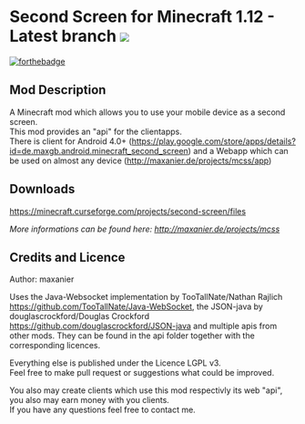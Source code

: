 Second Screen for Minecraft 1.12 - Latest branch  [![](http://cf.way2muchnoise.eu/versions/For%20MC_second-screen_all.svg)](https://minecraft.curseforge.com/projects/second-screen/files)
============================================
[![forthebadge](https://forthebadge.com/images/badges/for-sharks.svg)](https://maxanier.de) 
## Mod Description
A Minecraft mod which allows you to use your mobile device as a second screen.  
This mod provides an "api" for the clientapps.  
There is client for Android 4.0+ (https://play.google.com/store/apps/details?id=de.maxgb.android.minecraft_second_screen) and a Webapp which can be used on almost any device (http://maxanier.de/projects/mcss/app)

## Downloads
https://minecraft.curseforge.com/projects/second-screen/files
 
*More informations can be found here: http://maxanier.de/projects/mcss*  
  

## Credits and Licence
Author: maxanier  
  
Uses the Java-Websocket implementation by TooTallNate/Nathan Rajlich https://github.com/TooTallNate/Java-WebSocket, the JSON-java by douglascrockford/Douglas Crockford https://github.com/douglascrockford/JSON-java
and multiple apis from other mods. They can be found in the api folder together with the corresponding licences.  
  
Everything else is published under the Licence LGPL v3.  
Feel free to make pull request or suggestions what could be improved.  
  
You also may create clients which use this mod respectivly its web "api", you also may earn money with you clients.  
If you have any questions feel free to contact me.  
